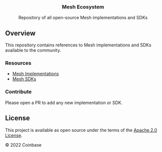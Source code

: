 <h3 align="center">
   Mesh Ecosystem
</h3>
<p align="center">
Repository of all open-source Mesh implementations and SDKs
</p>

## Overview

This repository contains references to Mesh implementations and SDKs available to the community.

### Resources

* [Mesh Implementations](./implementations.md)
* [Mesh SDKs](./sdks.md)

### Contribute

Please open a PR to add any new implementation or SDK.

## License

This project is available as open source under the terms of the [Apache 2.0 License](https://opensource.org/licenses/Apache-2.0).

© 2022 Coinbase